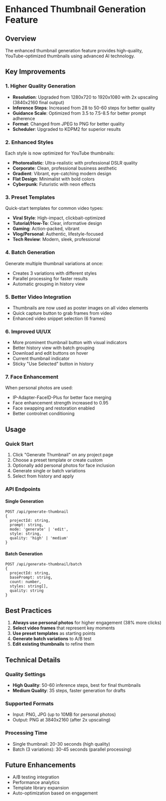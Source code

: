 # Enhanced Thumbnail Generation Feature

## Overview
The enhanced thumbnail generation feature provides high-quality, YouTube-optimized thumbnails using advanced AI technology.

## Key Improvements

### 1. Higher Quality Generation
- **Resolution**: Upgraded from 1280x720 to 1920x1080 with 2x upscaling (3840x2160 final output)
- **Inference Steps**: Increased from 28 to 50-60 steps for better quality
- **Guidance Scale**: Optimized from 3.5 to 7.5-8.5 for better prompt adherence
- **Format**: Changed from JPEG to PNG for better quality
- **Scheduler**: Upgraded to KDPM2 for superior results

### 2. Enhanced Styles
Each style is now optimized for YouTube thumbnails:
- **Photorealistic**: Ultra-realistic with professional DSLR quality
- **Corporate**: Clean, professional business aesthetic
- **Gradient**: Vibrant, eye-catching modern design
- **Flat Design**: Minimalist with bold colors
- **Cyberpunk**: Futuristic with neon effects

### 3. Preset Templates
Quick-start templates for common video types:
- **Viral Style**: High-impact, clickbait-optimized
- **Tutorial/How-To**: Clear, informative design
- **Gaming**: Action-packed, vibrant
- **Vlog/Personal**: Authentic, lifestyle-focused
- **Tech Review**: Modern, sleek, professional

### 4. Batch Generation
Generate multiple thumbnail variations at once:
- Creates 3 variations with different styles
- Parallel processing for faster results
- Automatic grouping in history view

### 5. Better Video Integration
- Thumbnails are now used as poster images on all video elements
- Quick capture button to grab frames from video
- Enhanced video snippet selection (6 frames)

### 6. Improved UI/UX
- More prominent thumbnail button with visual indicators
- Better history view with batch grouping
- Download and edit buttons on hover
- Current thumbnail indicator
- Sticky "Use Selected" button in history

### 7. Face Enhancement
When personal photos are used:
- IP-Adapter-FaceID-Plus for better face merging
- Face enhancement strength increased to 0.95
- Face swapping and restoration enabled
- Better controlnet conditioning

## Usage

### Quick Start
1. Click "Generate Thumbnail" on any project page
2. Choose a preset template or create custom
3. Optionally add personal photos for face inclusion
4. Generate single or batch variations
5. Select from history and apply

### API Endpoints

#### Single Generation
```
POST /api/generate-thumbnail
{
  projectId: string,
  prompt: string,
  mode: 'generate' | 'edit',
  style: string,
  quality: 'high' | 'medium'
}
```

#### Batch Generation
```
POST /api/generate-thumbnail/batch
{
  projectId: string,
  basePrompt: string,
  count: number,
  styles: string[],
  quality: string
}
```

## Best Practices

1. **Always use personal photos** for higher engagement (38% more clicks)
2. **Select video frames** that represent key moments
3. **Use preset templates** as starting points
4. **Generate batch variations** to A/B test
5. **Edit existing thumbnails** to refine them

## Technical Details

### Quality Settings
- **High Quality**: 50-60 inference steps, best for final thumbnails
- **Medium Quality**: 35 steps, faster generation for drafts

### Supported Formats
- Input: PNG, JPG (up to 10MB for personal photos)
- Output: PNG at 3840x2160 (after 2x upscaling)

### Processing Time
- Single thumbnail: 20-30 seconds (high quality)
- Batch (3 variations): 30-45 seconds (parallel processing)

## Future Enhancements
- A/B testing integration
- Performance analytics
- Template library expansion
- Auto-optimization based on engagement 
